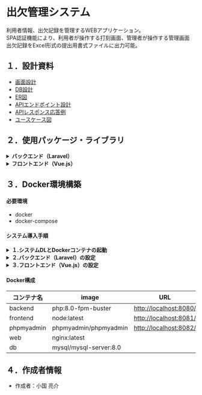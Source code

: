 # 出欠管理システム

利用者情報、出欠記録を管理するWEBアプリケーション。<br>
SPA認証機能により、利用者が操作する打刻画面、管理者が操作する管理画面<br>
出欠記録をExcel形式の提出用書式ファイルに出力可能。

## １．設計資料

- [画面設計](https://drive.google.com/file/d/1SnSZXtZI_RW8MyoaQKi-5kJRKxoi9kHA/view?usp=sharing)
- [DB設計](https://docs.google.com/spreadsheets/d/17RrS2w2tT9tho0lYT3gNw_mgJa9HsXAvaGf-L8HB3-M/edit?usp=sharing)
- [ER図](https://drive.google.com/file/d/1kQ1C5ky3_muGoZtLrMPVJ_NGWB79cnLf/view?usp=sharing)
- [APIエンドポイント設計](https://docs.google.com/document/d/1TJakUUqc22AOlnHskWc17qnKZRHTCMaJfrcxrMjBXKs/edit?usp=sharing)
- [APIレスポンス応答例](https://docs.google.com/document/d/1aAdXZJJfrltc-fAh2bo95gssix-HP8EqhrV0sxHJ050/edit?usp=sharing)
- [ユースケース図](https://drive.google.com/file/d/1Bx9gb8y7wBuTnkhYb5jkV36CA5oOfKSH/view?usp=sharing)

## ２．使用パッケージ・ライブラリ



<details>
<summary><b>バックエンド（Laravel）</b></summary>
<br>

- [laravel/framework v8.55.0](https://packagist.org/packages/laravel/framework)
  - laravelフレームワーク
- [laravel/sanctum v2.11.2](https://packagist.org/packages/laravel/sanctum)
  - SPA認証に使用
- [nesbot/carbon　2.51.1](https://packagist.org/packages/nesbot/carbon)
  - PHPサーバー内で日付や時間を処理
- [phpoffice/phpspreadsheet 1.18.0](https://packagist.org/packages/phpoffice/phpspreadsheet)
  - 出欠記録をExcelファイルに出力
- [madnest/madzipper v1.1.0](https://packagist.org/packages/madnest/madzipper)
  - 複数のExcelファイルをZip圧縮
- [mnabialek/laravel-sql-logger 2.2.8](https://packagist.org/packages/mnabialek/laravel-sql-logger)
  - クエリログを記録
___
</details>

<details>
<summary><b>フロントエンド（Vue.js）</b></summary>
<br>

- [vue@2.6.14](https://www.npmjs.com/package/vue)
  - Vue.jsフレームワーク
- [vue-router@3.5.2](https://www.npmjs.com/package/vue-router)
  - シングルページアプリケーション機能の導入
- [vuex@3.6.2](https://www.npmjs.com/package/vuex)
  - リアクティブデータの状態管理
- [axios@0.21.1](https://www.npmjs.com/package/axios)
  - 非同期通信
- [vuetify@2.5.8](https://www.npmjs.com/package/vuetify)
  - UIフレームワーク
___
</details>

## ３．Docker環境構築
#### 必要環境
- docker
- docker-compose

#### システム導入手順
<details>
<summary><b>１.システムDLとDockerコンテナの起動</b></summary>
<br>

１.Git hubからシステムをダウンロード
```
git clone https://github.com/RyosukeOguni/attendance_system
```
２.ディレクトリを移動
```
cd attendance_system
```
３.docker-composeの起動
```
docker-compose up -d --build
```
___
</details>

<details>
<summary><b>２.バックエンド（Laravel）の設定</b></summary>
<br>

１.backendコンテナへアクセス
```
docker-compose exec backend bash
```
２.composerをインストール
```
composer install
```
３.環境変数ファイルをコピーしてリネーム
```
cp .env.example .env
```
４.アプリケーションキーを設定
```
php artisan key:generate
```
５.laravel.logを記録するディレクトリに書込権限を付与
```
chmod 777 -R storage/
```
６.xlsxを生成するディレクトリに書込権限を付与
```
chmod 777 -R public/excel/
```
７.マイグレーションを実行
```
php artisan migrate --seed
```
８.docker-compose execの終了
```
exit
```
___
</details>

<details>
<summary><b>３.フロントエンド（Vue.js）の設定</b></summary>

１.frontendコンテナへアクセス
```
docker-compose exec frontend bash
```
２.npmをインストール
```
npm install
```
３.環境変数ファイルをコピーしてリネーム
```
cp .env.production .env.local
```
４.buildしてdistを作成
```
npm run dev-build
```
５.docker-compose execの終了
```
exit
```
___
</details>

#### Docker構成
| コンテナ名 | image | URL |
----|----|----
| backend | php:8.0-fpm-buster | [http://localhost:8080/](http://localhost:8080/) |
| frontend | node:latest | [http://localhost:8081/](http://localhost:8081/) |
| phpmyadmin | phpmyadmin/phpmyadmin | [http://localhost:8082/](http://localhost:8082/) |
| web | nginx:latest ||
| db | mysql/mysql-server:8.0 ||

## ４．作成者情報

- 作成者：小国 亮介
